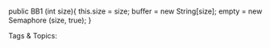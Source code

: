 public BB1 (int size){
this.size = size;
buﬀer = new String[size];
empty = new Semaphore  (size, true);
}

   Tags & Topics:
   